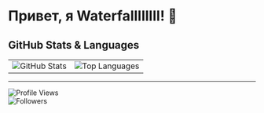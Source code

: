 # Привет, я Waterfallllllll! 👋

## GitHub Stats & Languages

<table>
  <tr>
    <td>
      <img src="https://github-readme-stats.vercel.app/api?username=Waterfallllllll&show_icons=true&theme=radical" alt="GitHub Stats" />
    </td>
    <td>
      <img src="https://github-readme-stats.vercel.app/api/top-langs/?username=Waterfallllllll&layout=compact&theme=radical" alt="Top Languages" />
    </td>
  </tr>
</table>

---

![Profile Views](https://komarev.com/ghpvc/?username=Waterfallllllll&color=blue)  
![Followers](https://img.shields.io/github/followers/Waterfallllllll?style=social)
